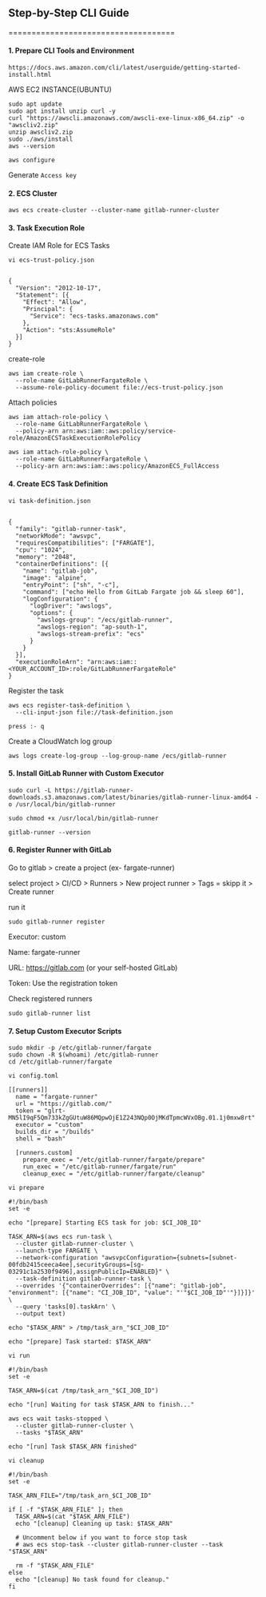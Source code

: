 ## Step-by-Step CLI Guide
====================================

#### 1. Prepare CLI Tools and Environment

`https://docs.aws.amazon.com/cli/latest/userguide/getting-started-install.html`


AWS EC2 INSTANCE(UBUNTU)

```
sudo apt update
sudo apt install unzip curl -y
curl "https://awscli.amazonaws.com/awscli-exe-linux-x86_64.zip" -o "awscliv2.zip"
unzip awscliv2.zip
sudo ./aws/install
aws --version
```

```
aws configure
```

Generate  `Access key`

#### 2. ECS Cluster

```
aws ecs create-cluster --cluster-name gitlab-runner-cluster
```

#### 3. Task Execution Role

Create IAM Role for ECS Tasks

`vi ecs-trust-policy.json`

```

{
  "Version": "2012-10-17",
  "Statement": [{
    "Effect": "Allow",
    "Principal": {
      "Service": "ecs-tasks.amazonaws.com"
    },
    "Action": "sts:AssumeRole"
  }]
}

```


create-role

```
aws iam create-role \
  --role-name GitLabRunnerFargateRole \
  --assume-role-policy-document file://ecs-trust-policy.json
```



Attach policies

```
aws iam attach-role-policy \
  --role-name GitLabRunnerFargateRole \
  --policy-arn arn:aws:iam::aws:policy/service-role/AmazonECSTaskExecutionRolePolicy
```

```
aws iam attach-role-policy \
  --role-name GitLabRunnerFargateRole \
  --policy-arn arn:aws:iam::aws:policy/AmazonECS_FullAccess

```

#### 4. Create ECS Task Definition

`vi task-definition.json`

```

{
  "family": "gitlab-runner-task",
  "networkMode": "awsvpc",
  "requiresCompatibilities": ["FARGATE"],
  "cpu": "1024",
  "memory": "2048",
  "containerDefinitions": [{
    "name": "gitlab-job",
    "image": "alpine",
    "entryPoint": ["sh", "-c"],
    "command": ["echo Hello from GitLab Fargate job && sleep 60"],
    "logConfiguration": {
      "logDriver": "awslogs",
      "options": {
        "awslogs-group": "/ecs/gitlab-runner",
        "awslogs-region": "ap-south-1",
        "awslogs-stream-prefix": "ecs"
      }
    }
  }],
  "executionRoleArn": "arn:aws:iam::<YOUR_ACCOUNT_ID>:role/GitLabRunnerFargateRole"
}

```

Register the task

```
aws ecs register-task-definition \
  --cli-input-json file://task-definition.json
```
`press :- q`

Create a CloudWatch log group

```
aws logs create-log-group --log-group-name /ecs/gitlab-runner
```


#### 5. Install GitLab Runner with Custom Executor

```
sudo curl -L https://gitlab-runner-downloads.s3.amazonaws.com/latest/binaries/gitlab-runner-linux-amd64 -o /usr/local/bin/gitlab-runner

```


```
sudo chmod +x /usr/local/bin/gitlab-runner
```

```
gitlab-runner --version
```

#### 6. Register Runner with GitLab

Go to gitlab  > create a project (ex- fargate-runner)

select project > CI/CD > Runners > New project runner  >  Tags = skipp it   >  Create runner

run it

```
sudo gitlab-runner register
```

Executor: custom

Name: fargate-runner

URL: https://gitlab.com (or your self-hosted GitLab)

Token: Use the registration token

Check registered runners

```
sudo gitlab-runner list
```



#### 7. Setup Custom Executor Scripts

```
sudo mkdir -p /etc/gitlab-runner/fargate
sudo chown -R $(whoami) /etc/gitlab-runner
cd /etc/gitlab-runner/fargate
```

`vi config.toml`

```
[[runners]]
  name = "fargate-runner"
  url = "https://gitlab.com/"
  token = "glrt-MN5lI9qF5Qm733kZgGUtuW86MQpwOjE1Z243NQp0OjMKdTpmcWVxOBg.01.1j0mxw8rt"
  executor = "custom"
  builds_dir = "/builds"
  shell = "bash"

  [runners.custom]
    prepare_exec = "/etc/gitlab-runner/fargate/prepare"
    run_exec = "/etc/gitlab-runner/fargate/run"
    cleanup_exec = "/etc/gitlab-runner/fargate/cleanup"
```



`vi prepare`


```
#!/bin/bash
set -e

echo "[prepare] Starting ECS task for job: $CI_JOB_ID"

TASK_ARN=$(aws ecs run-task \
  --cluster gitlab-runner-cluster \
  --launch-type FARGATE \
  --network-configuration "awsvpcConfiguration={subnets=[subnet-00fdb2415ceeca4ee],securityGroups=[sg-03291c1a2530f9496],assignPublicIp=ENABLED}" \
  --task-definition gitlab-runner-task \
  --overrides '{"containerOverrides": [{"name": "gitlab-job", "environment": [{"name": "CI_JOB_ID", "value": "'"$CI_JOB_ID"'"}]}]}' \
  --query 'tasks[0].taskArn' \
  --output text)

echo "$TASK_ARN" > /tmp/task_arn_"$CI_JOB_ID"

echo "[prepare] Task started: $TASK_ARN"
```


`vi run`


```
#!/bin/bash
set -e

TASK_ARN=$(cat /tmp/task_arn_"$CI_JOB_ID")

echo "[run] Waiting for task $TASK_ARN to finish..."

aws ecs wait tasks-stopped \
  --cluster gitlab-runner-cluster \
  --tasks "$TASK_ARN"

echo "[run] Task $TASK_ARN finished"
```

`vi cleanup`

```
#!/bin/bash
set -e

TASK_ARN_FILE="/tmp/task_arn_$CI_JOB_ID"

if [ -f "$TASK_ARN_FILE" ]; then
  TASK_ARN=$(cat "$TASK_ARN_FILE")
  echo "[cleanup] Cleaning up task: $TASK_ARN"

  # Uncomment below if you want to force stop task
  # aws ecs stop-task --cluster gitlab-runner-cluster --task "$TASK_ARN"

  rm -f "$TASK_ARN_FILE"
else
  echo "[cleanup] No task found for cleanup."
fi
```

